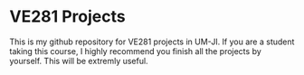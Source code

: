 # VE281 Projects
This is my github repository for VE281 projects in UM-JI. If you are a student taking this course, I highly recommend you finish all the projects by yourself. This will be extremly useful.

